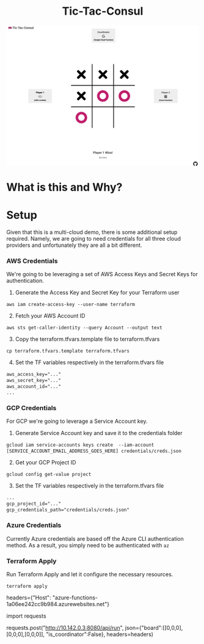 <h1 align="center">Tic-Tac-Consul</h1>

<p align="center">
    <img align="center" src="docs/tic-tac-consul.png" alt="Screenshot of the Tic Tac Consul Web UI"/>
</p>

# What is this and Why?


# Setup

Given that this is a multi-cloud demo, there is some additional setup required. Namely, we are going to need credentials for all three cloud providers and unfortunately they are all a bit different.

### AWS Credentials

We're going to be leveraging a set of AWS Access Keys and Secret Keys for authentication.

1. Generate the Access Key and Secret Key for your Terraform user

```
aws iam create-access-key --user-name terraform
```

2. Fetch your AWS Account ID

```
aws sts get-caller-identity --query Account --output text
```

3. Copy the terraform.tfvars.template file to terraform.tfvars

```
cp terraform.tfvars.template terraform.tfvars
```

4. Set the TF variables respectively in the terraform.tfvars file

```
aws_access_key="..."
aws_secret_key="..."
aws_account_id="..."
...
```

### GCP Credentials

For GCP we're going to leverage a Service Account key.

1. Generate Service Account key and save it to the credentials folder 

```
gcloud iam service-accounts keys create  --iam-account [SERVICE_ACCOUNT_EMAIL_ADDRESS_GOES_HERE] credentials/creds.json
```

2. Get your GCP Project ID

```
gcloud config get-value project
```

3. Set the TF variables respectively in the terraform.tfvars file

```
...
gcp_project_id="..."
gcp_credentials_path="credentials/creds.json"
```

### Azure Credentials

Currently Azure credentials are based off the Azure CLI authentication method. As a result, you simply need to be authenticated with `az`

### Terraform Apply

Run Terraform Apply and let it configure the necessary resources.

```
terraform apply
```


headers={"Host": "azure-functions-1a06ee242cc9b984.azurewebsites.net"}

import requests

requests.post("http://10.142.0.3:8080/api/run", json={"board":[[0,0,0],[0,0,0],[0,0,0]], "is_coordinator":False}, headers=headers)
